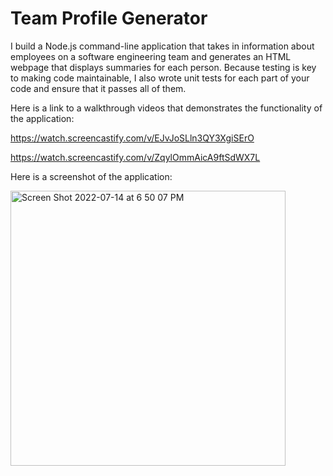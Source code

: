 # Team Profile Generator
I build a Node.js command-line application that takes in information about employees on a software engineering team and generates an HTML webpage that displays summaries for each person. Because testing is key to making code maintainable, I also wrote unit tests for each part of your code and ensure that it passes all of them.

Here is a link to a walkthrough videos that demonstrates the functionality of the application:

https://watch.screencastify.com/v/EJvJoSLln3QY3XgiSErO

https://watch.screencastify.com/v/ZqylOmmAicA9ftSdWX7L


Here is a screenshot of the application:


<img width="440" alt="Screen Shot 2022-07-14 at 6 50 07 PM" src="https://user-images.githubusercontent.com/100814403/179103837-6e7b9862-0c98-415e-af05-40a1fa520621.png">

